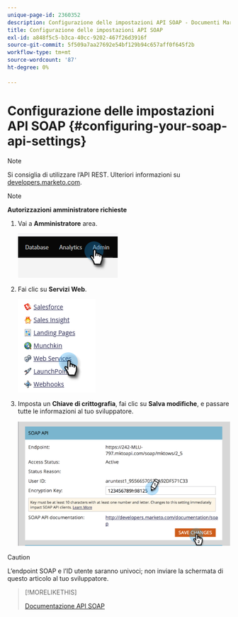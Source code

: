 ```yaml
---
unique-page-id: 2360352
description: Configurazione delle impostazioni API SOAP - Documenti Marketo - Documentazione del prodotto
title: Configurazione delle impostazioni API SOAP
exl-id: a848f5c5-b3ca-40cc-9202-467f26d3916f
source-git-commit: 5f509a7aa27692e54bf129b94c657aff0f645f2b
workflow-type: tm+mt
source-wordcount: '87'
ht-degree: 0%

---
```


# Configurazione delle impostazioni API SOAP {#configuring-your-soap-api-settings}

>[!NOTE]
>
>Si consiglia di utilizzare l’API REST. Ulteriori informazioni su [developers.marketo.com](https://developers.marketo.com/documentation/rest/).

>[!NOTE]
>
>**Autorizzazioni amministratore richieste**

1. Vai a **Amministratore** area.

   ![](assets/configuring-your-soap-api-settings-1.png)

1. Fai clic su **Servizi Web**.

   ![](assets/configuring-your-soap-api-settings-2.png)

1. Imposta un **Chiave di crittografia**, fai clic su **Salva modifiche**, e passare tutte le informazioni al tuo sviluppatore.

   ![](assets/configuring-your-soap-api-settings-3.png)

>[!CAUTION]
>
>L’endpoint SOAP e l’ID utente saranno univoci; non inviare la schermata di questo articolo al tuo sviluppatore.

>[!MORELIKETHIS]
>
>[Documentazione API SOAP](https://developers.marketo.com/documentation/soap/)
